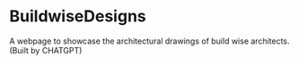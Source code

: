 # BuildwiseDesigns
A webpage to showcase the architectural drawings of build wise architects. (Built by CHATGPT)
